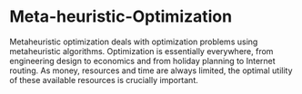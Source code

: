 # Meta-heuristic-Optimization
Metaheuristic optimization deals with optimization problems using metaheuristic algorithms. Optimization is essentially everywhere, from engineering design to economics and from holiday planning to Internet routing. As money, resources and time are always limited, the optimal utility of these available resources is crucially important.
